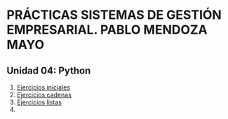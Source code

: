 # PRÁCTICAS SISTEMAS DE GESTIÓN EMPRESARIAL. PABLO MENDOZA MAYO

## Unidad 04: Python

1. [Ejercicios iniciales](./pr_01/iniciales.md)
2. [Ejercicios cadenas](./pr_02/cadenas.md)
3. [Ejercicios listas](./pr_03/listas.md)
4. 